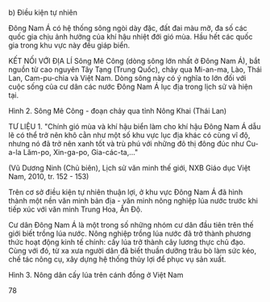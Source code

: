 b) Điều kiện tự nhiên

Đông Nam Á có hệ thống sông ngòi dày đặc, đất đai màu mỡ, đa số các quốc gia chịu ảnh hưởng của khí hậu nhiệt đới gió mùa. Hầu hết các quốc gia trong khu vực này đều giáp biển.

KẾT NỐI VỚI ĐỊA LÍ
Sông Mê Công (dòng sông lớn nhất ở Đông Nam Á), bắt nguồn từ cao nguyên Tây Tạng (Trung Quốc), chảy qua Mi-an-ma, Lào, Thái Lan, Cam-pu-chia và Việt Nam. Dòng sông này có ý nghĩa to lớn đối với cuộc sống của cư dân các nước Đông Nam Á lục địa trong lịch sử và hiện tại.

Hình 2. Sông Mê Công - đoạn chảy qua tỉnh Nông Khai (Thái Lan)

TƯ LIỆU 1. "Chính gió mùa và khí hậu biển làm cho khí hậu Đông Nam Á dẫu lẽ có thể trở nên khô cằn như một số khu vực lục địa khác có cùng vĩ độ, nhưng nó đã trở nên xanh tốt và trù phú với những đô thị đông đúc như Cu-a-la Lăm-po, Xin-ga-po, Gia-các-ta,..."

(Vũ Dương Ninh (Chủ biên), Lịch sử văn minh thế giới, NXB Giáo dục Việt Nam, 2010, tr. 152 - 153)

Trên cơ sở điều kiện tự nhiên thuận lợi, ở khu vực Đông Nam Á đã hình thành một nền văn minh bản địa - văn minh nông nghiệp lúa nước trước khi tiếp xúc với văn minh Trung Hoa, Ấn Độ.

Cư dân Đông Nam Á là một trong số những nhóm cư dân đầu tiên trên thế giới biết trồng lúa nước. Nông nghiệp trồng lúa nước đã trở thành phương thức hoạt động kinh tế chính: cấy lúa trở thành cây lương thực chủ đạo. Cùng với đó, từ xa xưa người dân đã biết thuần dưỡng trâu bò làm sức kéo, chế tác nông cụ, xây dựng hệ thống thủy lợi để phục vụ sản xuất.

Hình 3. Nông dân cấy lúa trên cánh đồng ở Việt Nam

78